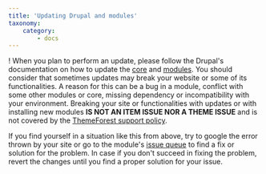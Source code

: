 ```yaml
---
title: 'Updating Drupal and modules'
taxonomy:
    category:
        - docs
---
```


! When you plan to perform an update, please follow the Drupal's documentation on how to update the [core](https://www.drupal.org/docs/8/update) and [modules](https://www.drupal.org/docs/8/update/update-modules). You should consider that sometimes updates may break your website or some of its functionalities. A reason for this can be a bug in a module, conflict with some other modules or core, missing dependency or incompatibility with your environment. Breaking your site or functionalities with updates or with installing new modules **IS NOT AN ITEM ISSUE NOR A THEME ISSUE** and is not covered by the [ThemeForest support policy](https://themeforest.net/page/item_support_policy). 

If you find yourself in a situation like this from above, try to google the error thrown by your site or go to the module's [issue queue](https://www.drupal.org/docs/develop/for-gci-students-where-to-start/using-the-issue-queue) to find a fix or solution for the problem. In case if you don't succeed in fixing the problem, revert the changes until you find a proper solution for your issue.
